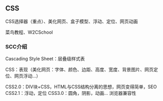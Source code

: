 ## CSS

CSS选择器（重点）、美化网页、盒子模型、浮动、定位、网页动画

菜鸟教程、W2CSchool

### SCC介绍

Cascading Style Sheet：层叠级样式表

CSS：表现（美化网页：字体、颜色、边距、高度、宽度、背景图片、网页定位、网页浮动...）

CSS2.0：DIV块+CSS，HTML与CSS结构分离的思想，网页变得简单，SEO
CSS2.1：浮动，定位
CSS3.0：圆角，阴影，动画... 浏览器兼容性












